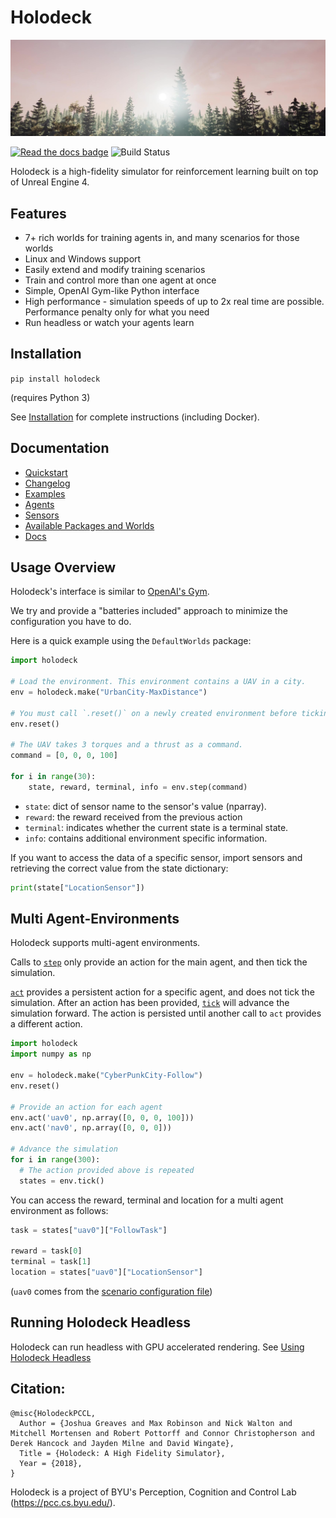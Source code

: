 # Holodeck

[![Holodeck Video](docs/images/sunrise_Moment.jpg)](https://www.youtube.com/watch?v=_huewiGqfrs)

[![Read the docs badge](https://readthedocs.org/projects/holodeck/badge/)](https://holodeck.readthedocs.io/en/develop/) ![Build Status](https://jenkins.holodeck.ml/buildStatus/icon?job=holodeck-engine%2Fdevelop)

Holodeck is a high-fidelity simulator for reinforcement learning built on top of Unreal Engine 4.

## Features
 - 7+ rich worlds for training agents in, and many scenarios for those worlds
 - Linux and Windows support
 - Easily extend and modify training scenarios
 - Train and control more than one agent at once
 - Simple, OpenAI Gym-like Python interface
 - High performance - simulation speeds of up to 2x real time are possible. Performance penalty only for what you need
 - Run headless or watch your agents learn

## Installation
`pip install holodeck`

(requires Python 3)

See [Installation](https://holodeck.readthedocs.io/en/latest/usage/installation.html) for complete instructions (including Docker).

## Documentation
* [Quickstart](https://holodeck.readthedocs.io/en/latest/usage/getting-started.html)
* [Changelog](https://holodeck.readthedocs.io/en/latest/changelog/changelog.html)
* [Examples](https://holodeck.readthedocs.io/en/latest/usage/getting-started.html#code-examples)
* [Agents](https://holodeck.readthedocs.io/en/latest/agents/agents.html)
* [Sensors](https://holodeck.readthedocs.io/en/latest/holodeck/sensors.html)
* [Available Packages and Worlds](https://holodeck.readthedocs.io/en/latest/packages/packages.html)
* [Docs](https://holodeck.readthedocs.io/en/latest/)

## Usage Overview
Holodeck's interface is similar to [OpenAI's Gym](https://gym.openai.com/). 

We try and provide a "batteries included" approach to minimize the configuration you have to do.

Here is a quick example using the `DefaultWorlds` package:

```python
import holodeck

# Load the environment. This environment contains a UAV in a city.
env = holodeck.make("UrbanCity-MaxDistance")

# You must call `.reset()` on a newly created environment before ticking/stepping it
env.reset()                         

# The UAV takes 3 torques and a thrust as a command.
command = [0, 0, 0, 100]   

for i in range(30):
    state, reward, terminal, info = env.step(command)  
```

- `state`: dict of sensor name to the sensor's value (nparray).
- `reward`: the reward received from the previous action
- `terminal`: indicates whether the current state is a terminal state.
- `info`: contains additional environment specific information.

If you want to access the data of a specific sensor, import sensors and
retrieving the correct value from the state dictionary:

```python
print(state["LocationSensor"])
```

## Multi Agent-Environments
Holodeck supports multi-agent environments.

Calls to [`step`](https://holodeck.readthedocs.io/en/latest/holodeck/environments.html#holodeck.environments.HolodeckEnvironment.step) only provide an action for the main agent, and then tick the simulation. 

[`act`](https://holodeck.readthedocs.io/en/latest/holodeck/environments.html#holodeck.environments.HolodeckEnvironment.act) provides a persistent action for a specific agent, and does not tick the simulation. After an 
action has been provided, [`tick`](https://holodeck.readthedocs.io/en/latest/holodeck/environments.html#holodeck.environments.HolodeckEnvironment.tick) will advance the simulation forward. The action is persisted until another call to `act` provides a different action.

```python
import holodeck
import numpy as np

env = holodeck.make("CyberPunkCity-Follow")
env.reset()

# Provide an action for each agent
env.act('uav0', np.array([0, 0, 0, 100]))
env.act('nav0', np.array([0, 0, 0]))

# Advance the simulation
for i in range(300):
  # The action provided above is repeated
  states = env.tick()
```

You can access the reward, terminal and location for a multi agent environment as follows:

```python
task = states["uav0"]["FollowTask"]

reward = task[0]
terminal = task[1]
location = states["uav0"]["LocationSensor"]
```

(`uav0` comes from the [scenario configuration file](https://holodeck.readthedocs.io/en/latest/packages/docs/scenarios.html))

## Running Holodeck Headless
Holodeck can run headless with GPU accelerated rendering. See [Using Holodeck Headless](https://holodeck.readthedocs.io/en/latest/usage/running-headless.html)

## Citation:
```
@misc{HolodeckPCCL,
  Author = {Joshua Greaves and Max Robinson and Nick Walton and Mitchell Mortensen and Robert Pottorff and Connor Christopherson and Derek Hancock and Jayden Milne and David Wingate},
  Title = {Holodeck: A High Fidelity Simulator},
  Year = {2018},
}
```

Holodeck is a project of BYU's Perception, Cognition and Control Lab (https://pcc.cs.byu.edu/).
